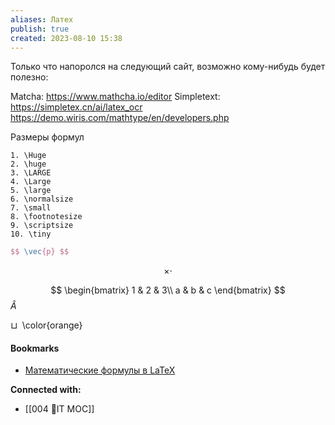 ```yaml
---
aliases: Латех
publish: true
created: 2023-08-10 15:38
---
```

Только что напоролся на следующий сайт, возможно кому-нибудь будет полезно:

Matcha: https://www.mathcha.io/editor 
Simpletext: https://simpletex.cn/ai/latex_ocr
https://demo.wiris.com/mathtype/en/developers.php

Размеры формул
```
1. \Huge
2. \huge
3. \LARGE
4. \Large
5. \large
6. \normalsize
7. \small
8. \footnotesize
9. \scriptsize
10. \tiny
```


```latex
$$ \vec{p} $$
```

$$
\times \cdot
$$

$$
\begin{bmatrix}  
1 & 2 & 3\\  
a & b & c  
\end{bmatrix}
$$
$\hat{A}$

$\sqcup$
 \color{orange}

#### Bookmarks
- [Математические формулы в LaTeX](https://ru.wikibooks.org/wiki/%D0%9C%D0%B0%D1%82%D0%B5%D0%BC%D0%B0%D1%82%D0%B8%D1%87%D0%B5%D1%81%D0%BA%D0%B8%D0%B5_%D1%84%D0%BE%D1%80%D0%BC%D1%83%D0%BB%D1%8B_%D0%B2_LaTeX)


**Connected with:**
- [[004 🧿IT MOC]]

